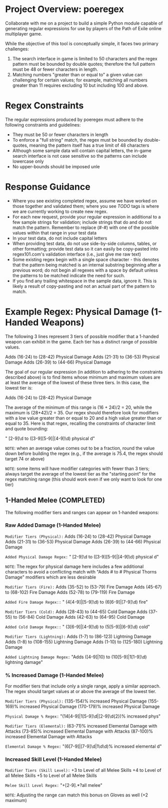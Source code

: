 # Project Overview: poeregex
Collaborate with me on a project to build a simple Python module capable of generating regular expressions for use by players of the Path of Exile online multiplayer game.

While the objective of this tool is conceptually simple, it faces two primary challenges:
1. The search interface in game is limited to 50 characters and the regex pattern must be bounded by double quotes; therefore the full pattern must be 48 or fewer characters in length.
2. Matching numbers "greater than or equal to" a given value can challenging for certain values; for example, matching all numbers greater than 11 requires excluding 10 but including 100 and above.

# Regex Constraints
The regular expressions produced by poeregex must adhere to the following constraints and guidelines:

- They must be 50 or fewer characters in length
- To enforce a "full string" match, the regex must be bounded by double-quotes, meaning the pattern itself has a true limit of 48 characters
- Although some sample data will contain capital letters, the in-game search interface is not case sensitive so the patterns can include lowercase only
- No upper-bounds should be imposed unle

# Response Guidance
- Where you see existing completed regex, assume we have worked on those together and validated them; where you see *TODO* tags is where we are currently working to create new regex.
- For each new request, provide your regular expression in additional to a few sample strings for validation; include strings that do and do not match the pattern. Remember to replace (#-#) with one of the possible values within that range in your test data
- In your test data, do not include capital letters
- When providing test data, do not use side-by-side columns, tables, or other formatting; provide test data so it can easily be copy-pasted into regex101.com's validation interface (i.e., just give me raw text)
- Some existing regex begin with a single space character - this denotes that the pattern being matched is an internal substring beginning after a previous word; do not begin all regexes with a space by default unless the patterns to be matched indicate the need for such.
- If you find any trailing whitespace in the sample data, ignore it. This is likely a result of copy-pasting and not an actual part of the pattern to match.

# Example Regex: Physical Damage (1-Handed Weapons)
The following 3 lines represent 3 tiers of possible modifier that a 1-handed weapon can exhibit in the game. Each tier has a distinct range of possible values.

Adds (16-24) to (28-42) Physical Damage
Adds (21-31) to (36-53) Physical Damage
Adds (26-39) to (44-66) Physical Damage

The goal of our regular expression (in addition to adhering to the constraints described above) is to find items whose minimum and maximum values are at least the average of the lowest of these three tiers. In this case, the lowest tier is:

Adds (16-24) to (28-42) Physical Damage

The average of the minimum of this range is (16 + 24)/2 = 20, while the maximum is (28+42)/2 = 35. Our regex should therefore look for modifiers with a low value greater than or equal to 20 and a high value greater than or equal to 35. Here is that regex, recalling the constraints of character limit and quote bounding:

"  [2-9]\d to ([3-9][5-9]|[4-9]\d) physical d"

`NOTE`: when an average value comes out to be a fraction, round the value down before building the regex (e.g., if the average is 75.4, the regex should target 74 or above)

`NOTE`: some items will have modifier categories with fewer than 3 tiers; always target the average of the lowest tier as the "starting point" for the regex matching range (this should work even if we only want to look for one tier)

## 1-Handed Melee (COMPLETED)
The following modifier tiers and ranges can appear on 1-handed weapons:

### Raw Added Damage (1-Handed Melee)

`Modifier Tiers (Physical):`
Adds (16-24) to (28-42) Physical Damage
Adds (21-31) to (36-53) Physical Damage
Adds (26-39) to (44-66) Physical Damage

`Added Physical Damage Regex:`
"  [2-9]\d to ([3-9][5-9]|[4-9]\d) physical d"

`NOTE`: The regex for physical damage here includes a few additional characters to avoid a conflicting match with "Adds # to # Physical Thorns Damage" modifiers which are less desirable

`Modifier Tiers (Fire):`
Adds (35-52) to (53-79) Fire Damage
Adds (45-67) to (68-102) Fire Damage
Adds (52-78) to (79-119) Fire Damage

`Added Fire Damage Regex::`
"  (4[4-9]|[5-9]\d) to (6[6-9]|[7-9]\d) fire"

`Modifier Tiers (Cold):`
Adds (28-43) to (44-65) Cold Damage
Adds (37-55) to (56-84) Cold Damage
Adds (42-63) to (64-95) Cold Damage

`Added Cold Damage Regex::`
"  (3[6-9]|[4-9]\d) to (5[5-9]|[6-9]\d) cold"

`Modifier Tiers (Lightning):`
Adds (1-7) to (86-123) Lightning Damage
Adds (1-8) to (108-155) Lightning Damage
Adds (1-10) to (125-180) Lightning Damage

`Added Lightning Damage Regex:`
"Adds ([4-9]|10) to (10[5-9]|1[1-9]\d) lightning damage"

### % Increased Damage (1-Handed Melee)
For modifier tiers that include only a single range, apply a similar approach. The regex should target values at or above the average of the lowest tier.

`Modifier Tiers (Physical):`
(135-154)% increased Physical Damage
(155-169)% increased Physical Damage
(170-179)% increased Physical Damage

`Physical Damage % Regex:`
"(14[4-9]|1[5-9]\d|[2-9]\d{2})% increased phys"

`Modifier Tiers (Elemental):`
(63-71)% increased Elemental Damage with Attacks
(73-85)% increased Elemental Damage with Attacks
(87-100)% increased Elemental Damage with Attacks

`Elemental Damage % Regex:`
"(6[7-9]|[7-9]\d|1\d\d)% increased elemental d"

### Increased Skill Level (1-Handed Melee)

`Modifier Tiers (Skill Level):`
+3 to Level of all Melee Skills
+4 to Level of all Melee Skills
+5 to Level of all Melee Skills

`Melee Skill Level Regex:`
"\+[2-9].*?all melee"

`NOTE`: Adjusting the range can match this bonus on Gloves as well (+2 maximum)
